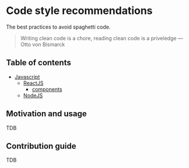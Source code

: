 # Code style recommendations
The best practices to avoid spaghetti code.

> Writing clean code is a chore,
> reading clean code is a priveledge
> — Otto von Bismarck

## Table of contents

- [Javascript](/javascript)
  - [ReactJS](/javascript/reactjs)
    - [components](/javascript/reactjs/components.md)
  - [NodeJS](/javascript/nodejs)

## Motivation and usage

TDB

## Contribution guide

TDB

